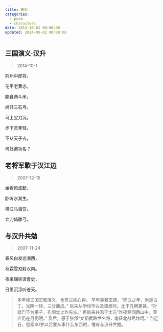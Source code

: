 ```yaml
---
title: 黄忠
categories:
  - poem
  - characters
date: 2014-10-01 00:00:00
updated: 2024-09-02 00:00:00
---
```


## 三国演义·汉升 ##

> 2014-10-1

荆州中郎将，

花甲老黄忠。

能食两斗米，

尚开三石弓。

马上宝刀沉，

步下灵拳轻。

不从天子去，

何处邀功名？

## 老将军歇于汉江边 ##

> 2007-12-15

坐看风波起，

卧听水潮生。

横江马自饮，

立刀倚雕弓。

## 与汉升共勉 ##

> 2007-11-24

春风白发巡湘西，

秋霜雪刃射汉南。

夜来辗转读青史，

日里沉浮听苍天。

> 多年读三国志和演义，也有过些心得。
> 早年羡慕玄德，“而立之年，尚是白丁。光阴一转，三分鼎成。”
> 后来从学校毕业及蛰居时，比于孔明更甚，“孙武门下为弟子，孔明堂上作先生。”
> 再后来共鸣于士元“昨夜梦回西山中，草庐仍在月仍明。”
> 及后，感于张郃“文韬武略世名将，南征北战尽坎坷。”
> 当近日，思索40岁以后要从事什么东西时，惟有与汉升共勉。